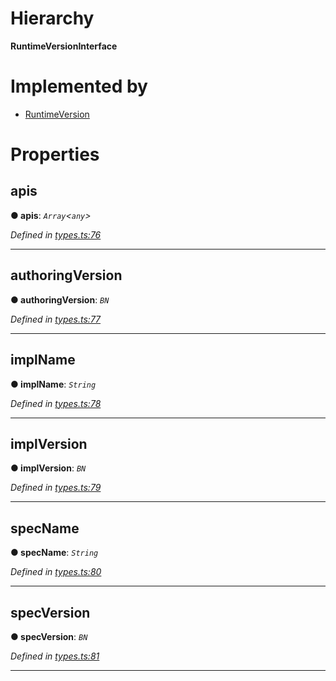 

# Hierarchy

**RuntimeVersionInterface**

# Implemented by

* [RuntimeVersion](../classes/_runtimeversion_.runtimeversion.md)

# Properties

<a id="apis"></a>

##  apis

**● apis**: *`Array`<`any`>*

*Defined in [types.ts:76](https://github.com/polkadot-js/api/blob/5015923/packages/types/src/types.ts#L76)*

___
<a id="authoringversion"></a>

##  authoringVersion

**● authoringVersion**: *`BN`*

*Defined in [types.ts:77](https://github.com/polkadot-js/api/blob/5015923/packages/types/src/types.ts#L77)*

___
<a id="implname"></a>

##  implName

**● implName**: *`String`*

*Defined in [types.ts:78](https://github.com/polkadot-js/api/blob/5015923/packages/types/src/types.ts#L78)*

___
<a id="implversion"></a>

##  implVersion

**● implVersion**: *`BN`*

*Defined in [types.ts:79](https://github.com/polkadot-js/api/blob/5015923/packages/types/src/types.ts#L79)*

___
<a id="specname"></a>

##  specName

**● specName**: *`String`*

*Defined in [types.ts:80](https://github.com/polkadot-js/api/blob/5015923/packages/types/src/types.ts#L80)*

___
<a id="specversion"></a>

##  specVersion

**● specVersion**: *`BN`*

*Defined in [types.ts:81](https://github.com/polkadot-js/api/blob/5015923/packages/types/src/types.ts#L81)*

___

